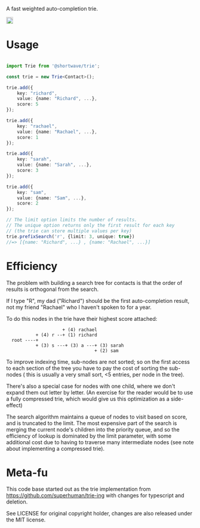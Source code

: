 A fast weighted auto-completion trie.

<a href="https://badge.fury.io/js/%40shortwave%2Ftrie"><img src="https://badge.fury.io/js/%40shortwave%2Ftrie.svg" alt="npm version" height="18"></a>

Usage
=====

```typescript

import Trie from '@shortwave/trie';

const trie = new Trie<Contact>();

trie.add({
    key: "richard",
    value: {name: "Richard", ...},
    score: 5
});

trie.add({
    key: "rachael",
    value: {name: "Rachael", ...},
    score: 1
});

trie.add({
    key: "sarah",
    value: {name: "Sarah", ...},
    score: 3
});

trie.add({
    key: "sam",
    value: {name: "Sam", ...},
    score: 2
});

// The limit option limits the number of results.
// The unique option returns only the first result for each key
// (the trie can store multiple values per key)
trie.prefixSearch('r', {limit: 3, unique: true})
//=> [{name: "Richard", ...} , {name: "Rachael", ...}]
```

Efficiency
==========

The problem with building a search tree for contacts is that the order of
results is orthogonal from the search.

If I type "R", my dad ("Richard") should be the first auto-completion result, not
my friend "Rachael" who I haven't spoken to for a year.

To do this nodes in the trie have their highest score attached:

```
                     + (4) rachael
           + (4) r --+ (1) richard
  root ----+
           + (3) s ---+ (3) a ---+ (3) sarah
                                 + (2) sam
```

To improve indexing time, sub-nodes are not sorted; so on the first access to
each section of the tree you have to pay the cost of sorting the sub-nodes (
this is usually a very small sort, <5 entries, per node in the tree).

There's also a special case for nodes with one child, where we don't expand
them out letter by letter. (An exercise for the reader would be to use a
fully compressed trie, which would give us this optimization as a side-effect)

The search algorithm maintains a queue of nodes to visit based on score, and is
truncated to the limit. The most expensive part of the search is merging the
current node's children into the priority queue, and so the efficiency of lookup
is dominated by the limit parameter, with some additional cost due to having to
traverse many intermediate nodes (see note about implementing a compressed trie).

Meta-fu
=======

This code base started out as the trie implementation from
https://github.com/superhuman/trie-ing with changes for typescript and deletion.

See LICENSE for original copyright holder, changes are also released under the MIT license.
